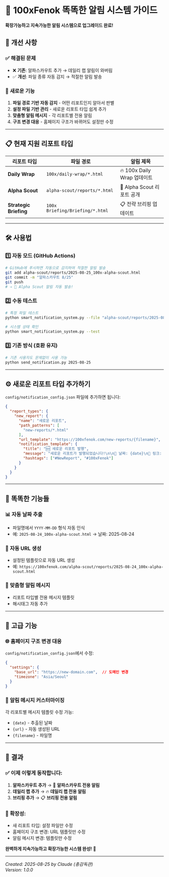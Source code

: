 # 🤖 100xFenok 똑똑한 알림 시스템 가이드

**확장가능하고 지속가능한 알림 시스템으로 업그레이드 완료!**

## 🎯 **개선 사항**

### ✅ **해결된 문제**
- ❌ **기존**: 알파스카우트 추가 → 데일리 랩 알림이 와버림
- ✅ **개선**: 파일 종류 자동 감지 → 적절한 알림 발송

### 🚀 **새로운 기능**
1. **파일 경로 기반 자동 감지** - 어떤 리포트인지 알아서 판별
2. **설정 파일 기반 관리** - 새로운 리포트 타입 쉽게 추가
3. **맞춤형 알림 메시지** - 각 리포트별 전용 알림
4. **구조 변경 대응** - 홈페이지 구조가 바뀌어도 설정만 수정

---

## 📋 **현재 지원 리포트 타입**

| 리포트 타입 | 파일 경로 | 알림 제목 |
|-------------|-----------|-----------|
| **Daily Wrap** | `100x/daily-wrap/*.html` | 🔥 100x Daily Wrap 업데이트 |
| **Alpha Scout** | `alpha-scout/reports/*.html` | 🎯 Alpha Scout 리포트 공개 |
| **Strategic Briefing** | `100x Briefing/Briefing/*.html` | 📋 전략 브리핑 업데이트 |

---

## 🛠 **사용법**

### 1️⃣ **자동 모드 (GitHub Actions)**
```bash
# GitHub에 푸시하면 자동으로 감지하여 적절한 알림 발송
git add alpha-scout/reports/2025-08-25_100x-alpha-scout.html
git commit -m "알파스카우트 8/25"
git push
# → 🎯 Alpha Scout 알림 자동 발송!
```

### 2️⃣ **수동 테스트**
```bash
# 특정 파일 테스트
python smart_notification_system.py --file "alpha-scout/reports/2025-08-24_100x-alpha-scout.html"

# 시스템 상태 확인
python smart_notification_system.py --test
```

### 3️⃣ **기존 방식 (호환 유지)**
```bash
# 기존 사용자도 문제없이 사용 가능
python send_notification.py 2025-08-25
```

---

## ⚙️ **새로운 리포트 타입 추가하기**

`config/notification_config.json` 파일에 추가하면 됩니다:

```json
{
  "report_types": {
    "new_report": {
      "name": "새로운 리포트",
      "path_patterns": [
        "new-reports/*.html"
      ],
      "url_template": "https://100xfenok.com/new-reports/{filename}",
      "notification_template": {
        "title": "🆕 새로운 리포트 발행",
        "message": "새로운 리포트가 발행되었습니다!\n\n📅 날짜: {date}\n🔗 링크: {url}",
        "hashtags": ["#NewReport", "#100xFenok"]
      }
    }
  }
}
```

---

## 🧠 **똑똑한 기능들**

### 📊 **자동 날짜 추출**
- 파일명에서 `YYYY-MM-DD` 형식 자동 인식
- 예: `2025-08-24_100x-alpha-scout.html` → 날짜: 2025-08-24

### 🔗 **자동 URL 생성**
- 설정된 템플릿으로 자동 URL 생성
- 예: `https://100xfenok.com/alpha-scout/reports/2025-08-24_100x-alpha-scout.html`

### 💬 **맞춤형 알림 메시지**
- 리포트 타입별 전용 메시지 템플릿
- 해시태그 자동 추가

---

## 🔧 **고급 기능**

### 🌐 **홈페이지 구조 변경 대응**
`config/notification_config.json`에서 수정:
```json
{
  "settings": {
    "base_url": "https://new-domain.com",  // 도메인 변경
    "timezone": "Asia/Seoul"
  }
}
```

### 📱 **알림 메시지 커스터마이징**
각 리포트별 메시지 템플릿 수정 가능:
- `{date}` - 추출된 날짜
- `{url}` - 자동 생성된 URL  
- `{filename}` - 파일명

---

## 🎉 **결과**

### ✅ **이제 이렇게 동작합니다:**
1. **알파스카우트 추가** → 🎯 **알파스카우트 전용 알림**
2. **데일리 랩 추가** → 🔥 **데일리 랩 전용 알림**
3. **브리핑 추가** → 📋 **브리핑 전용 알림**

### 🚀 **확장성:**
- 새 리포트 타입: 설정 파일만 수정
- 홈페이지 구조 변경: URL 템플릿만 수정  
- 알림 메시지 변경: 템플릿만 수정

**완벽하게 지속가능하고 확장가능한 시스템 완성!** 🎯

---

*Created: 2025-08-25 by Claude (총감독관)*  
*Version: 1.0.0*